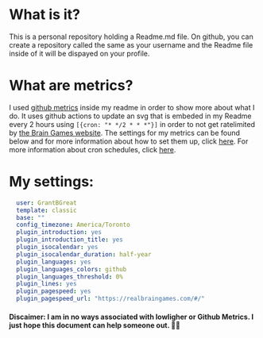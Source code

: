 # What is it?
This is a personal repository holding a Readme.md file. On github, you can create a repository called the same as your username and the Readme file inside of it will be dispayed on your profile.

# What are metrics?
I used [github metrics](https://github.com/lowlighter/metrics) inside my readme in order to show more about what I do. It uses github actions to update an svg that is embeded in my Readme every 2 hours using `[{cron: "* */2 * * *"}]` in order to not get ratelimited by [the Brain Games website](https://realbraingames.com/#/). The settings for my metrics can be found below and for more information about how to set them up, click [here](https://github.com/lowlighter/metrics/blob/master/README.md#%EF%B8%8F-using-github-action-on-your-profile-repository-5-min-setup). For more information about cron schedules, click [here](https://jasonet.co/posts/scheduled-actions/).

# My settings:
```yml
  user: GrantBGreat
  template: classic
  base: ""
  config_timezone: America/Toronto
  plugin_introduction: yes
  plugin_introduction_title: yes
  plugin_isocalendar: yes
  plugin_isocalendar_duration: half-year
  plugin_languages: yes
  plugin_languages_colors: github
  plugin_languages_threshold: 0%
  plugin_lines: yes
  plugin_pagespeed: yes
  plugin_pagespeed_url: "https://realbraingames.com/#/"
```


#### Discaimer: I am in no ways associated with lowligher or Github Metrics. I just hope this document can help someone out. 🤷‍♂️
